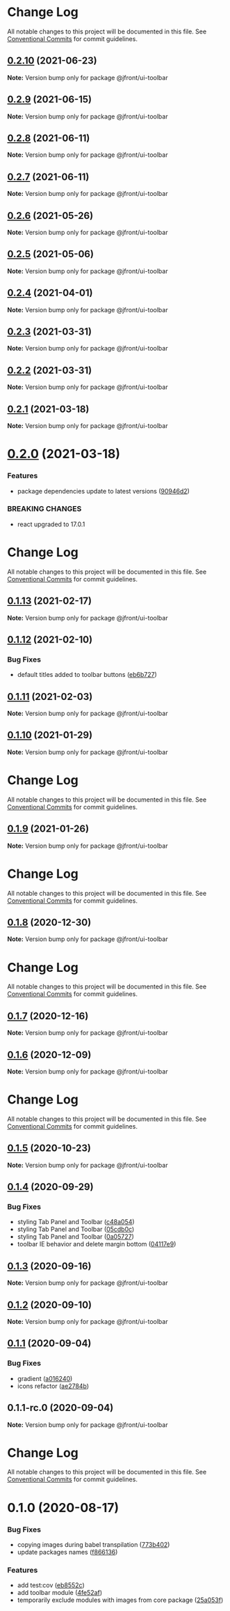 # Change Log

All notable changes to this project will be documented in this file.
See [Conventional Commits](https://conventionalcommits.org) for commit guidelines.

## [0.2.10](https://github.com/Jepria/jfront-ui/compare/@jfront/ui-toolbar@0.2.9...@jfront/ui-toolbar@0.2.10) (2021-06-23)

**Note:** Version bump only for package @jfront/ui-toolbar





## [0.2.9](https://github.com/Jepria/jfront-ui/compare/@jfront/ui-toolbar@0.2.8...@jfront/ui-toolbar@0.2.9) (2021-06-15)

**Note:** Version bump only for package @jfront/ui-toolbar





## [0.2.8](https://github.com/Jepria/jfront-ui/compare/@jfront/ui-toolbar@0.2.7...@jfront/ui-toolbar@0.2.8) (2021-06-11)

**Note:** Version bump only for package @jfront/ui-toolbar





## [0.2.7](https://github.com/Jepria/jfront-ui/compare/@jfront/ui-toolbar@0.2.6...@jfront/ui-toolbar@0.2.7) (2021-06-11)

**Note:** Version bump only for package @jfront/ui-toolbar





## [0.2.6](https://github.com/Jepria/jfront-ui/compare/@jfront/ui-toolbar@0.2.5...@jfront/ui-toolbar@0.2.6) (2021-05-26)

**Note:** Version bump only for package @jfront/ui-toolbar





## [0.2.5](https://github.com/Jepria/jfront-ui/compare/@jfront/ui-toolbar@0.2.4...@jfront/ui-toolbar@0.2.5) (2021-05-06)

**Note:** Version bump only for package @jfront/ui-toolbar





## [0.2.4](https://github.com/Jepria/jfront-ui/compare/@jfront/ui-toolbar@0.2.3...@jfront/ui-toolbar@0.2.4) (2021-04-01)

**Note:** Version bump only for package @jfront/ui-toolbar





## [0.2.3](https://github.com/Jepria/jfront-ui/compare/@jfront/ui-toolbar@0.2.2...@jfront/ui-toolbar@0.2.3) (2021-03-31)

**Note:** Version bump only for package @jfront/ui-toolbar





## [0.2.2](https://github.com/Jepria/jfront-ui/compare/@jfront/ui-toolbar@0.2.1...@jfront/ui-toolbar@0.2.2) (2021-03-31)

**Note:** Version bump only for package @jfront/ui-toolbar





## [0.2.1](https://github.com/Jepria/jfront-ui/compare/@jfront/ui-toolbar@0.2.0...@jfront/ui-toolbar@0.2.1) (2021-03-18)

**Note:** Version bump only for package @jfront/ui-toolbar





# [0.2.0](https://github.com/Jepria/jfront-ui/compare/@jfront/ui-toolbar@0.1.13...@jfront/ui-toolbar@0.2.0) (2021-03-18)


### Features

* package dependencies update to latest versions ([90946d2](https://github.com/Jepria/jfront-ui/commit/90946d25fcb08fc77e4b143567963682f8ff3d2b))


### BREAKING CHANGES

* react upgraded to 17.0.1





# Change Log

All notable changes to this project will be documented in this file. See
[Conventional Commits](https://conventionalcommits.org) for commit guidelines.

## [0.1.13](https://github.com/Jepria/jfront-ui/compare/@jfront/ui-toolbar@0.1.12...@jfront/ui-toolbar@0.1.13) (2021-02-17)

**Note:** Version bump only for package @jfront/ui-toolbar

## [0.1.12](https://github.com/Jepria/jfront-ui/compare/@jfront/ui-toolbar@0.1.11...@jfront/ui-toolbar@0.1.12) (2021-02-10)

### Bug Fixes

- default titles added to toolbar buttons
  ([eb6b727](https://github.com/Jepria/jfront-ui/commit/eb6b727be82d5d275030df8088f6ad9c86cdf6ab))

## [0.1.11](https://github.com/Jepria/jfront-ui/compare/@jfront/ui-toolbar@0.1.10...@jfront/ui-toolbar@0.1.11) (2021-02-03)

**Note:** Version bump only for package @jfront/ui-toolbar

## [0.1.10](https://github.com/Jepria/jfront-ui/compare/@jfront/ui-toolbar@0.1.9...@jfront/ui-toolbar@0.1.10) (2021-01-29)

**Note:** Version bump only for package @jfront/ui-toolbar

# Change Log

All notable changes to this project will be documented in this file. See
[Conventional Commits](https://conventionalcommits.org) for commit guidelines.

## [0.1.9](https://github.com/Jepria/jfront-ui/compare/@jfront/ui-toolbar@0.1.8...@jfront/ui-toolbar@0.1.9) (2021-01-26)

**Note:** Version bump only for package @jfront/ui-toolbar

# Change Log

All notable changes to this project will be documented in this file. See
[Conventional Commits](https://conventionalcommits.org) for commit guidelines.

## [0.1.8](https://github.com/Jepria/jfront-ui/compare/@jfront/ui-toolbar@0.1.7...@jfront/ui-toolbar@0.1.8) (2020-12-30)

**Note:** Version bump only for package @jfront/ui-toolbar

# Change Log

All notable changes to this project will be documented in this file. See
[Conventional Commits](https://conventionalcommits.org) for commit guidelines.

## [0.1.7](https://github.com/Jepria/jfront-ui/compare/@jfront/ui-toolbar@0.1.6...@jfront/ui-toolbar@0.1.7) (2020-12-16)

**Note:** Version bump only for package @jfront/ui-toolbar

## [0.1.6](https://github.com/Jepria/jfront-ui/compare/@jfront/ui-toolbar@0.1.5...@jfront/ui-toolbar@0.1.6) (2020-12-09)

**Note:** Version bump only for package @jfront/ui-toolbar

# Change Log

All notable changes to this project will be documented in this file. See
[Conventional Commits](https://conventionalcommits.org) for commit guidelines.

## [0.1.5](https://github.com/Jepria/jfront-ui/compare/@jfront/ui-toolbar@0.1.4...@jfront/ui-toolbar@0.1.5) (2020-10-23)

**Note:** Version bump only for package @jfront/ui-toolbar

## [0.1.4](https://github.com/Jepria/jfront-ui/compare/@jfront/ui-toolbar@0.1.3...@jfront/ui-toolbar@0.1.4) (2020-09-29)

### Bug Fixes

- styling Tab Panel and Toolbar
  ([c48a054](https://github.com/Jepria/jfront-ui/commit/c48a05462ceb1e45b3ea7190970a8b953593d1eb))
- styling Tab Panel and Toolbar
  ([05cdb0c](https://github.com/Jepria/jfront-ui/commit/05cdb0c975ac3b0de3f33f83cdd385d2e1fa6db3))
- styling Tab Panel and Toolbar
  ([0a05727](https://github.com/Jepria/jfront-ui/commit/0a057278208377f7a4ce56960312982572f54697))
- toolbar IE behavior and delete margin bottom
  ([04117e9](https://github.com/Jepria/jfront-ui/commit/04117e907549c01a7e9bf6a3c93534317e91a7ba))

## [0.1.3](https://github.com/Jepria/jfront-ui/compare/@jfront/ui-toolbar@0.1.2...@jfront/ui-toolbar@0.1.3) (2020-09-16)

**Note:** Version bump only for package @jfront/ui-toolbar

## [0.1.2](https://github.com/Jepria/jfront-ui/compare/@jfront/ui-toolbar@0.1.1...@jfront/ui-toolbar@0.1.2) (2020-09-10)

**Note:** Version bump only for package @jfront/ui-toolbar

## [0.1.1](https://github.com/Jepria/jfront-ui/compare/@jfront/ui-toolbar@0.1.0...@jfront/ui-toolbar@0.1.1) (2020-09-04)

### Bug Fixes

- gradient
  ([a016240](https://github.com/Jepria/jfront-ui/commit/a0162405fd2c3b9073816ac7d971df2250e1ff85))
- icons refactor
  ([ae2784b](https://github.com/Jepria/jfront-ui/commit/ae2784be68bbba3c6bafc2775a4a5a50c059c92e))

## 0.1.1-rc.0 (2020-09-04)

**Note:** Version bump only for package @jfront/ui-toolbar

# Change Log

All notable changes to this project will be documented in this file. See
[Conventional Commits](https://conventionalcommits.org) for commit guidelines.

# 0.1.0 (2020-08-17)

### Bug Fixes

- copying images during babel transpilation
  ([773b402](https://github.com/Jepria/jfront-components/commit/773b4022c35d4aadf8ae2897b39ddb4107a810b1))
- update packages names
  ([f866136](https://github.com/Jepria/jfront-components/commit/f866136a1ac3388a010816fe9cfffa75c91818b7))

### Features

- add test:cov
  ([eb8552c](https://github.com/Jepria/jfront-components/commit/eb8552cda1ad5056ae62d665b31cf8ff6f0b760f))
- add toolbar module
  ([4fe52af](https://github.com/Jepria/jfront-components/commit/4fe52afabe19494e6af464a68bd9f77a704f8b0e))
- temporarily exclude modules with images from core package
  ([25a053f](https://github.com/Jepria/jfront-components/commit/25a053f226143036336d1cce735c6845dcd0143b))
